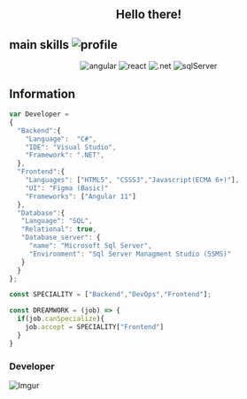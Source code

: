 <div align="center">
  <h2>Hello there! <web_𝚍𝚎𝚟𝚎𝚕𝚘𝚙𝚎𝚛𝚜/> </h2>
</div>

## main skills <img src="https://komarev.com/ghpvc/?username=GianLucaFinelli" alt="profile"/>
<div align="center">
  <img src="https://img.shields.io/badge/Angular%2011-Frontend-red" alt="angular"/>
  <img src="https://img.shields.io/badge/React%20Components-Frontend-9cf" alt="react"/>
  <img src="https://img.shields.io/badge/.NET%20-Framework%20%20%2B%20Core-blueviolet" alt=".net"/>
  <img src="https://img.shields.io/badge/SQL%20Server-Database-success" alt="sqlServer"/>
</div>

## Information

```javascript
var Developer =
{
  "Backend":{
    "Language":  "C#",
    "IDE": "Visual Studio",
    "Framework": ".NET",
  },
  "Frontend":{
    "Languages": ["HTML5", "CSSS3","Javascript(ECMA 6+)"],
    "UI": "Figma (Basic)"
    "Frameworks": ["Angular 11"]
  },
  "Database":{
   "Language": "SQL",
   "Relational": true,
   "Database_server": {
     "name": "Microsoft Sql Server",
     "Environment": "Sql Server Managment Studio (SSMS)"
   }
  }
};


```

```javascript
const SPECIALITY = ["Backend","DevOps","Frontend"];

const DREAMWORK = (job) => {
  if(job.canSpecialize){
    job.accept = SPECIALITY["Frontend"]
  }
}
```

### Developer 
![Imgur](https://i.imgur.com/dJOIsEf.png)



